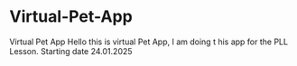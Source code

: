 # Virtual-Pet-App
Virtual Pet App
Hello this is virtual Pet App, I am doing t his app for the PLL Lesson. Starting date 24.01.2025
